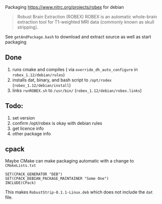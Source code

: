 Packaging https://www.nitrc.org/projects/robex for debian
> Robust Brain Extraction (ROBEX)
> ROBEX is an automatic whole-brain extraction tool for T1-weighted MRI data (commonly known as skull stripping).

See `getAndPackage.bash` to download and extract source as well as start packaging

## Done
 1. runs cmake and compiles ( via `override_dh_auto_configure` in `robex_1.12/debian/rules`)
 1. installs dat, binary, and bash script to `/opt/rodex` (`robex_1.12/debian/install`)
 2. links `runROBEX.sh` to `/usr/bin/` (`robex_1.12/debian/robex.links`)

## Todo:
 1. set version
 2. confirm /opt/robex is okay with debian rules
 2. get licence info
 3. other package info

## cpack

Maybe CMake can make packaging automatic with a change to `CMakeLists.txt`

```
SET(CPACK_GENERATOR "DEB")
SET(CPACK_DEBIAN_PACKAGE_MAINTAINER "Some One")
INCLUDE(CPack)
```

This makes `RobustStrip-0.1.1-Linux.deb` which does not include the `dat` file.
